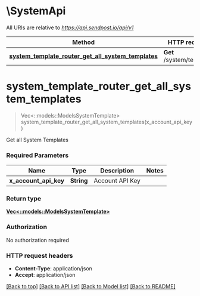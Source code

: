 # \SystemApi

All URIs are relative to *https://api.sendpost.io/api/v1*

Method | HTTP request | Description
------------- | ------------- | -------------
[**system_template_router_get_all_system_templates**](SystemApi.md#system_template_router_get_all_system_templates) | **Get** /system/template | 


# **system_template_router_get_all_system_templates**
> Vec<::models::ModelsSystemTemplate> system_template_router_get_all_system_templates(x_account_api_key)


Get all System Templates

### Required Parameters

Name | Type | Description  | Notes
------------- | ------------- | ------------- | -------------
  **x_account_api_key** | **String**| Account API Key | 

### Return type

[**Vec<::models::ModelsSystemTemplate>**](models.SystemTemplate.md)

### Authorization

No authorization required

### HTTP request headers

 - **Content-Type**: application/json
 - **Accept**: application/json

[[Back to top]](#) [[Back to API list]](../README.md#documentation-for-api-endpoints) [[Back to Model list]](../README.md#documentation-for-models) [[Back to README]](../README.md)

